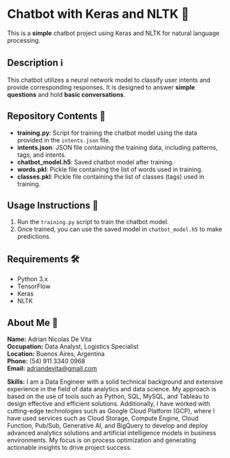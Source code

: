 # Chatbot with Keras and NLTK 🤖

This is a **simple** chatbot project using Keras and NLTK for natural language processing.

## Description ℹ️

This chatbot utilizes a neural network model to classify user intents and provide corresponding responses. It is designed to answer **simple questions** and hold **basic conversations**.

## Repository Contents 📁

- **training.py**: Script for training the chatbot model using the data provided in the `intents.json` file.
- **intents.json**: JSON file containing the training data, including patterns, tags, and intents.
- **chatbot_model.h5**: Saved chatbot model after training.
- **words.pkl**: Pickle file containing the list of words used in training.
- **classes.pkl**: Pickle file containing the list of classes (tags) used in training.

## Usage Instructions 🚀

1. Run the `training.py` script to train the chatbot model.
2. Once trained, you can use the saved model in `chatbot_model.h5` to make predictions.

## Requirements 🛠️

- Python 3.x
- TensorFlow
- Keras
- NLTK

## About Me 📝

**Name:** Adrian Nicolas De Vita  
**Occupation:** Data Analyst, Logistics Specialist  
**Location:** Buenos Aires, Argentina  
**Phone:** (54) 911 3340 0968  
**Email:** adriandevita@gmail.com  

**Skills:**
I am a Data Engineer with a solid technical background and extensive experience in the field of data analytics and data science. My approach is based on the use of tools such as Python, SQL, MySQL, and Tableau to design effective and efficient solutions. Additionally, I have worked with cutting-edge technologies such as Google Cloud Platform (GCP), where I have used services such as Cloud Storage, Compute Engine, Cloud Function, Pub/Sub, Generative AI, and BigQuery to develop and deploy advanced analytics solutions and artificial intelligence models in business environments. My focus is on process optimization and generating actionable insights to drive project success.
